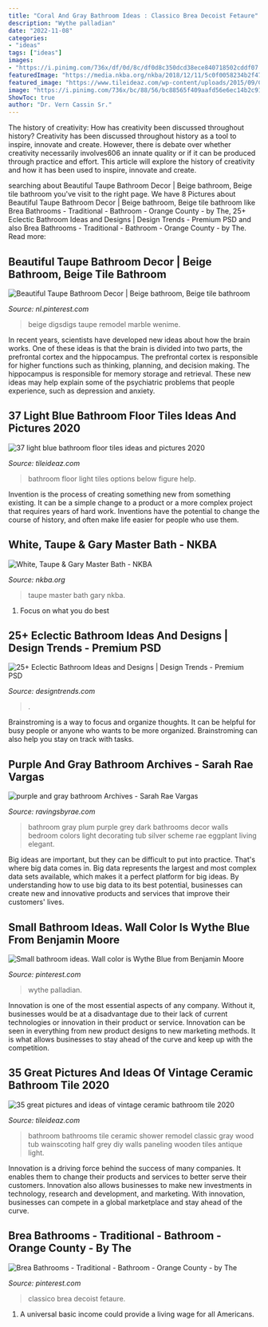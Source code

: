 ```yaml
---
title: "Coral And Gray Bathroom Ideas : Classico Brea Decoist Fetaure"
description: "Wythe palladian"
date: "2022-11-08"
categories:
- "ideas"
tags: ["ideas"]
images:
- "https://i.pinimg.com/736x/df/0d/8c/df0d8c350dcd38ece840718502cddf07.jpg"
featuredImage: "https://media.nkba.org/nkba/2018/12/11/5c0f0058234b2f4749d81db4/white-taupe-and-gary-master-bath-by-project-kitchen-and-bath-1920x1920.jpg"
featured_image: "https://www.tileideaz.com/wp-content/uploads/2015/09/C_Mich075.jpg"
image: "https://i.pinimg.com/736x/bc/88/56/bc88565f409aafd56e6ec14b2c913bee.jpg"
ShowToc: true
author: "Dr. Vern Cassin Sr."
---
```



The history of creativity: How has creativity been discussed throughout history?
Creativity has been discussed throughout history as a tool to inspire, innovate and create. However, there is debate over whether creativity necessarily involves606
an innate quality or if it can be produced through practice and effort. This article will explore the history of creativity and how it has been used to inspire, innovate and create.

	

		
searching about Beautiful Taupe Bathroom Decor | Beige bathroom, Beige tile bathroom you've visit to the right page. We have 8 Pictures about Beautiful Taupe Bathroom Decor | Beige bathroom, Beige tile bathroom like Brea Bathrooms - Traditional - Bathroom - Orange County - by The, 25+ Eclectic Bathroom Ideas and Designs | Design Trends - Premium PSD and also Brea Bathrooms - Traditional - Bathroom - Orange County - by The. Read more:
		
    
## Beautiful Taupe Bathroom Decor | Beige Bathroom, Beige Tile Bathroom

<img loading=lazy src="https://i.pinimg.com/736x/e5/17/b2/e517b2a632db7563a6dc9221416f37b7.jpg" onerror="this.onerror=null;this.src='https://tse4.mm.bing.net/th?id=OIP.Tg-lshsBWV4UR-V-2lYvCgHaLG&amp;pid=15.1';" alt="Beautiful Taupe Bathroom Decor | Beige bathroom, Beige tile bathroom">

_Source: nl.pinterest.com_

>beige digsdigs taupe remodel marble wenime. 

	

In recent years, scientists have developed new ideas about how the brain works. One of these ideas is that the brain is divided into two parts, the prefrontal cortex and the hippocampus. The prefrontal cortex is responsible for higher functions such as thinking, planning, and decision making. The hippocampus is responsible for memory storage and retrieval. These new ideas may help explain some of the psychiatric problems that people experience, such as depression and anxiety.

    
## 37 Light Blue Bathroom Floor Tiles Ideas And Pictures 2020

<img loading=lazy src="https://www.tileideaz.com/wp-content/uploads/2015/03/light_blue_bathroom_floor_tiles_4.jpg" onerror="this.onerror=null;this.src='https://tse2.mm.bing.net/th?id=OIP.jhuK8CMpT24knO84RN1VfgHaKQ&amp;pid=15.1';" alt="37 light blue bathroom floor tiles ideas and pictures 2020">

_Source: tileideaz.com_

>bathroom floor light tiles options below figure help. 

	

Invention is the process of creating something new from something existing. It can be a simple change to a product or a more complex project that requires years of hard work. Inventions have the potential to change the course of history, and often make life easier for people who use them.

    
## White, Taupe &amp; Gary Master Bath - NKBA

<img loading=lazy src="https://media.nkba.org/nkba/2018/12/11/5c0f0058234b2f4749d81db4/white-taupe-and-gary-master-bath-by-project-kitchen-and-bath-1920x1920.jpg" onerror="this.onerror=null;this.src='https://tse3.mm.bing.net/th?id=OIP.ftl44CXLWoaR3A0yzJL9DAHaLH&amp;pid=15.1';" alt="White, Taupe &amp; Gary Master Bath - NKBA">

_Source: nkba.org_

>taupe master bath gary nkba. 

	

1. Focus on what you do best

    
## 25+ Eclectic Bathroom Ideas And Designs | Design Trends - Premium PSD

<img loading=lazy src="https://images.designtrends.com/wp-content/uploads/2016/03/09065113/Cool-Gray-Contemporary-Electric-Bathroom.jpg" onerror="this.onerror=null;this.src='https://tse1.mm.bing.net/th?id=OIP.mOgEsWdko-HO0M_1KqYy1gHaKj&amp;pid=15.1';" alt="25+ Eclectic Bathroom Ideas and Designs | Design Trends - Premium PSD">

_Source: designtrends.com_

>. 

	

Brainstroming is a way to focus and organize thoughts. It can be helpful for busy people or anyone who wants to be more organized. Brainstroming can also help you stay on track with tasks.

    
## Purple And Gray Bathroom Archives - Sarah Rae Vargas

<img loading=lazy src="http://ravingsbyrae.com/wp-content/uploads/2012/12/8162843046240516_YwFnyYYx_c.jpg" onerror="this.onerror=null;this.src='https://tse4.mm.bing.net/th?id=OIP.3SJweknebKKyJ9dXxir-vwHaKP&amp;pid=15.1';" alt="purple and gray bathroom Archives - Sarah Rae Vargas">

_Source: ravingsbyrae.com_

>bathroom gray plum purple grey dark bathrooms decor walls bedroom colors light decorating tub silver scheme rae eggplant living elegant. 

	

Big ideas are important, but they can be difficult to put into practice. That's where big data comes in. Big data represents the largest and most complex data sets available, which makes it a perfect platform for big ideas. By understanding how to use big data to its best potential, businesses can create new and innovative products and services that improve their customers' lives.

    
## Small Bathroom Ideas. Wall Color Is Wythe Blue From Benjamin Moore

<img loading=lazy src="https://i.pinimg.com/736x/df/0d/8c/df0d8c350dcd38ece840718502cddf07.jpg" onerror="this.onerror=null;this.src='https://tse4.mm.bing.net/th?id=OIP.1m7U96g9IsncMa465fY17QHaLH&amp;pid=15.1';" alt="Small bathroom ideas. Wall color is Wythe Blue from Benjamin Moore">

_Source: pinterest.com_

>wythe palladian. 

	

Innovation is one of the most essential aspects of any company. Without it, businesses would be at a disadvantage due to their lack of current technologies or innovation in their product or service. Innovation can be seen in everything from new product designs to new marketing methods. It is what allows businesses to stay ahead of the curve and keep up with the competition.

    
## 35 Great Pictures And Ideas Of Vintage Ceramic Bathroom Tile 2020

<img loading=lazy src="https://www.tileideaz.com/wp-content/uploads/2015/09/C_Mich075.jpg" onerror="this.onerror=null;this.src='https://tse4.mm.bing.net/th?id=OIP.oxH8vRz2wkRcRemW53m9LAHaLH&amp;pid=15.1';" alt="35 great pictures and ideas of vintage ceramic bathroom tile 2020">

_Source: tileideaz.com_

>bathroom bathrooms tile ceramic shower remodel classic gray wood tub wainscoting half grey diy walls paneling wooden tiles antique light. 

	

Innovation is a driving force behind the success of many companies. It enables them to change their products and services to better serve their customers. Innovation also allows businesses to make new investments in technology, research and development, and marketing. With innovation, businesses can compete in a global marketplace and stay ahead of the curve.

    
## Brea Bathrooms - Traditional - Bathroom - Orange County - By The

<img loading=lazy src="https://i.pinimg.com/736x/bc/88/56/bc88565f409aafd56e6ec14b2c913bee.jpg" onerror="this.onerror=null;this.src='https://tse2.mm.bing.net/th?id=OIP.nqJxbq1ZOH8e-Q38O7lgmgHaJ-&amp;pid=15.1';" alt="Brea Bathrooms - Traditional - Bathroom - Orange County - by The">

_Source: pinterest.com_

>classico brea decoist fetaure. 

	

1. A universal basic income could provide a living wage for all Americans.

